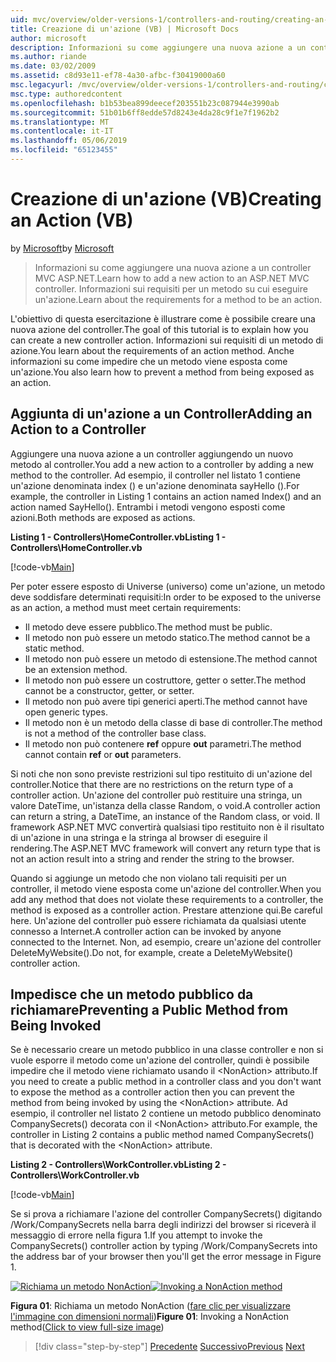 ```yaml
---
uid: mvc/overview/older-versions-1/controllers-and-routing/creating-an-action-vb
title: Creazione di un'azione (VB) | Microsoft Docs
author: microsoft
description: Informazioni su come aggiungere una nuova azione a un controller MVC ASP.NET. Informazioni sui requisiti per un metodo su cui eseguire un'azione.
ms.author: riande
ms.date: 03/02/2009
ms.assetid: c8d93e11-ef78-4a30-afbc-f30419000a60
msc.legacyurl: /mvc/overview/older-versions-1/controllers-and-routing/creating-an-action-vb
msc.type: authoredcontent
ms.openlocfilehash: b1b53bea899deecef203551b23c087944e3990ab
ms.sourcegitcommit: 51b01b6ff8edde57d8243e4da28c9f1e7f1962b2
ms.translationtype: MT
ms.contentlocale: it-IT
ms.lasthandoff: 05/06/2019
ms.locfileid: "65123455"
---
```

# <a name="creating-an-action-vb"></a><span data-ttu-id="f099b-104">Creazione di un'azione (VB)</span><span class="sxs-lookup"><span data-stu-id="f099b-104">Creating an Action (VB)</span></span>

<span data-ttu-id="f099b-105">by [Microsoft](https://github.com/microsoft)</span><span class="sxs-lookup"><span data-stu-id="f099b-105">by [Microsoft](https://github.com/microsoft)</span></span>

> <span data-ttu-id="f099b-106">Informazioni su come aggiungere una nuova azione a un controller MVC ASP.NET.</span><span class="sxs-lookup"><span data-stu-id="f099b-106">Learn how to add a new action to an ASP.NET MVC controller.</span></span> <span data-ttu-id="f099b-107">Informazioni sui requisiti per un metodo su cui eseguire un'azione.</span><span class="sxs-lookup"><span data-stu-id="f099b-107">Learn about the requirements for a method to be an action.</span></span>

<span data-ttu-id="f099b-108">L'obiettivo di questa esercitazione è illustrare come è possibile creare una nuova azione del controller.</span><span class="sxs-lookup"><span data-stu-id="f099b-108">The goal of this tutorial is to explain how you can create a new controller action.</span></span> <span data-ttu-id="f099b-109">Informazioni sui requisiti di un metodo di azione.</span><span class="sxs-lookup"><span data-stu-id="f099b-109">You learn about the requirements of an action method.</span></span> <span data-ttu-id="f099b-110">Anche informazioni su come impedire che un metodo viene esposta come un'azione.</span><span class="sxs-lookup"><span data-stu-id="f099b-110">You also learn how to prevent a method from being exposed as an action.</span></span>

## <a name="adding-an-action-to-a-controller"></a><span data-ttu-id="f099b-111">Aggiunta di un'azione a un Controller</span><span class="sxs-lookup"><span data-stu-id="f099b-111">Adding an Action to a Controller</span></span>

<span data-ttu-id="f099b-112">Aggiungere una nuova azione a un controller aggiungendo un nuovo metodo al controller.</span><span class="sxs-lookup"><span data-stu-id="f099b-112">You add a new action to a controller by adding a new method to the controller.</span></span> <span data-ttu-id="f099b-113">Ad esempio, il controller nel listato 1 contiene un'azione denominata index () e un'azione denominata sayHello ().</span><span class="sxs-lookup"><span data-stu-id="f099b-113">For example, the controller in Listing 1 contains an action named Index() and an action named SayHello().</span></span> <span data-ttu-id="f099b-114">Entrambi i metodi vengono esposti come azioni.</span><span class="sxs-lookup"><span data-stu-id="f099b-114">Both methods are exposed as actions.</span></span>

<span data-ttu-id="f099b-115">**Listing 1 - Controllers\HomeController.vb**</span><span class="sxs-lookup"><span data-stu-id="f099b-115">**Listing 1 - Controllers\HomeController.vb**</span></span>

[!code-vb[Main](creating-an-action-vb/samples/sample1.vb)]

<span data-ttu-id="f099b-116">Per poter essere esposto di Universe (universo) come un'azione, un metodo deve soddisfare determinati requisiti:</span><span class="sxs-lookup"><span data-stu-id="f099b-116">In order to be exposed to the universe as an action, a method must meet certain requirements:</span></span>

- <span data-ttu-id="f099b-117">Il metodo deve essere pubblico.</span><span class="sxs-lookup"><span data-stu-id="f099b-117">The method must be public.</span></span>
- <span data-ttu-id="f099b-118">Il metodo non può essere un metodo statico.</span><span class="sxs-lookup"><span data-stu-id="f099b-118">The method cannot be a static method.</span></span>
- <span data-ttu-id="f099b-119">Il metodo non può essere un metodo di estensione.</span><span class="sxs-lookup"><span data-stu-id="f099b-119">The method cannot be an extension method.</span></span>
- <span data-ttu-id="f099b-120">Il metodo non può essere un costruttore, getter o setter.</span><span class="sxs-lookup"><span data-stu-id="f099b-120">The method cannot be a constructor, getter, or setter.</span></span>
- <span data-ttu-id="f099b-121">Il metodo non può avere tipi generici aperti.</span><span class="sxs-lookup"><span data-stu-id="f099b-121">The method cannot have open generic types.</span></span>
- <span data-ttu-id="f099b-122">Il metodo non è un metodo della classe di base di controller.</span><span class="sxs-lookup"><span data-stu-id="f099b-122">The method is not a method of the controller base class.</span></span>
- <span data-ttu-id="f099b-123">Il metodo non può contenere **ref** oppure **out** parametri.</span><span class="sxs-lookup"><span data-stu-id="f099b-123">The method cannot contain **ref** or **out** parameters.</span></span>

<span data-ttu-id="f099b-124">Si noti che non sono previste restrizioni sul tipo restituito di un'azione del controller.</span><span class="sxs-lookup"><span data-stu-id="f099b-124">Notice that there are no restrictions on the return type of a controller action.</span></span> <span data-ttu-id="f099b-125">Un'azione del controller può restituire una stringa, un valore DateTime, un'istanza della classe Random, o void.</span><span class="sxs-lookup"><span data-stu-id="f099b-125">A controller action can return a string, a DateTime, an instance of the Random class, or void.</span></span> <span data-ttu-id="f099b-126">Il framework ASP.NET MVC convertirà qualsiasi tipo restituito non è il risultato di un'azione in una stringa e la stringa al browser di eseguire il rendering.</span><span class="sxs-lookup"><span data-stu-id="f099b-126">The ASP.NET MVC framework will convert any return type that is not an action result into a string and render the string to the browser.</span></span>

<span data-ttu-id="f099b-127">Quando si aggiunge un metodo che non violano tali requisiti per un controller, il metodo viene esposta come un'azione del controller.</span><span class="sxs-lookup"><span data-stu-id="f099b-127">When you add any method that does not violate these requirements to a controller, the method is exposed as a controller action.</span></span> <span data-ttu-id="f099b-128">Prestare attenzione qui.</span><span class="sxs-lookup"><span data-stu-id="f099b-128">Be careful here.</span></span> <span data-ttu-id="f099b-129">Un'azione del controller può essere richiamata da qualsiasi utente connesso a Internet.</span><span class="sxs-lookup"><span data-stu-id="f099b-129">A controller action can be invoked by anyone connected to the Internet.</span></span> <span data-ttu-id="f099b-130">Non, ad esempio, creare un'azione del controller DeleteMyWebsite().</span><span class="sxs-lookup"><span data-stu-id="f099b-130">Do not, for example, create a DeleteMyWebsite() controller action.</span></span>

## <a name="preventing-a-public-method-from-being-invoked"></a><span data-ttu-id="f099b-131">Impedisce che un metodo pubblico da richiamare</span><span class="sxs-lookup"><span data-stu-id="f099b-131">Preventing a Public Method from Being Invoked</span></span>

<span data-ttu-id="f099b-132">Se è necessario creare un metodo pubblico in una classe controller e non si vuole esporre il metodo come un'azione del controller, quindi è possibile impedire che il metodo viene richiamato usando il &lt;NonAction&gt; attributo.</span><span class="sxs-lookup"><span data-stu-id="f099b-132">If you need to create a public method in a controller class and you don't want to expose the method as a controller action then you can prevent the method from being invoked by using the &lt;NonAction&gt; attribute.</span></span> <span data-ttu-id="f099b-133">Ad esempio, il controller nel listato 2 contiene un metodo pubblico denominato CompanySecrets() decorata con il &lt;NonAction&gt; attributo.</span><span class="sxs-lookup"><span data-stu-id="f099b-133">For example, the controller in Listing 2 contains a public method named CompanySecrets() that is decorated with the &lt;NonAction&gt; attribute.</span></span>

<span data-ttu-id="f099b-134">**Listing 2 - Controllers\WorkController.vb**</span><span class="sxs-lookup"><span data-stu-id="f099b-134">**Listing 2 - Controllers\WorkController.vb**</span></span>

[!code-vb[Main](creating-an-action-vb/samples/sample2.vb)]

<span data-ttu-id="f099b-135">Se si prova a richiamare l'azione del controller CompanySecrets() digitando /Work/CompanySecrets nella barra degli indirizzi del browser si riceverà il messaggio di errore nella figura 1.</span><span class="sxs-lookup"><span data-stu-id="f099b-135">If you attempt to invoke the CompanySecrets() controller action by typing /Work/CompanySecrets into the address bar of your browser then you'll get the error message in Figure 1.</span></span>

<span data-ttu-id="f099b-136">[![Richiama un metodo NonAction](creating-an-action-vb/_static/image1.jpg)](creating-an-action-vb/_static/image1.png)</span><span class="sxs-lookup"><span data-stu-id="f099b-136">[![Invoking a NonAction method](creating-an-action-vb/_static/image1.jpg)](creating-an-action-vb/_static/image1.png)</span></span>

<span data-ttu-id="f099b-137">**Figura 01**: Richiama un metodo NonAction ([fare clic per visualizzare l'immagine con dimensioni normali](creating-an-action-vb/_static/image2.png))</span><span class="sxs-lookup"><span data-stu-id="f099b-137">**Figure 01**: Invoking a NonAction method([Click to view full-size image](creating-an-action-vb/_static/image2.png))</span></span>

> [!div class="step-by-step"]
> <span data-ttu-id="f099b-138">[Precedente](creating-a-controller-vb.md)
> [Successivo](aspnet-mvc-controllers-overview-cs.md)</span><span class="sxs-lookup"><span data-stu-id="f099b-138">[Previous](creating-a-controller-vb.md)
[Next](aspnet-mvc-controllers-overview-cs.md)</span></span>
